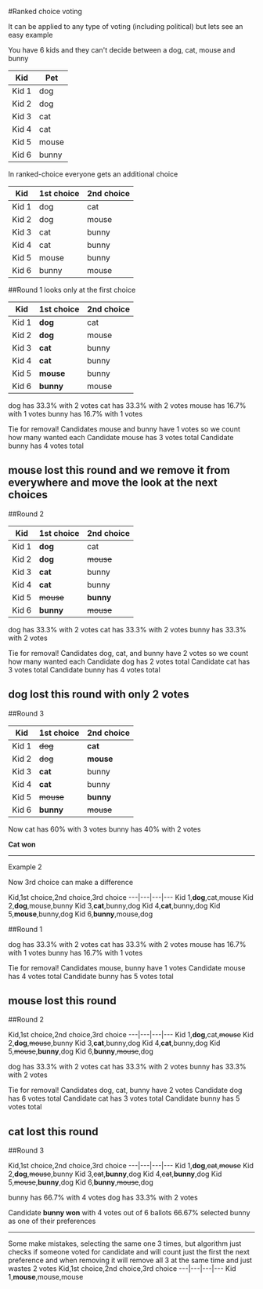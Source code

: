 ﻿
#Ranked choice voting

It can be applied to any type of voting (including political) but lets see an easy example

You have 6 kids and they can't decide between a dog, cat, mouse and bunny

Kid|Pet
---|---
Kid 1|dog
Kid 2|dog
Kid 3|cat
Kid 4|cat
Kid 5|mouse
Kid 6|bunny

In ranked-choice everyone gets an additional choice

Kid|1st choice|2nd choice
---|---|---
Kid 1|dog|cat
Kid 2|dog|mouse
Kid 3|cat|bunny
Kid 4|cat|bunny
Kid 5|mouse|bunny
Kid 6|bunny|mouse

##Round 1 
looks only at the first choice

Kid|1st choice|2nd choice
---|---|---
Kid 1|**dog**|cat
Kid 2|**dog**|mouse
Kid 3|**cat**|bunny
Kid 4|**cat**|bunny
Kid 5|**mouse**|bunny
Kid 6|**bunny**|mouse

dog has 33.3% with 2 votes
cat has 33.3% with 2 votes
mouse has 16.7% with 1 votes
bunny has 16.7% with 1 votes

Tie for removal! Candidates mouse and bunny have 1 votes
so we count how many wanted each
Candidate mouse has 3 votes total
Candidate bunny has 4 votes total

mouse lost this round and we remove it from everywhere and move the look at the next choices
------------------

##Round 2

Kid|1st choice|2nd choice
---|---|---
Kid 1|**dog**|cat
Kid 2|**dog**|~~mouse~~
Kid 3|**cat**|bunny
Kid 4|**cat**|bunny
Kid 5|~~mouse~~|**bunny**
Kid 6|**bunny**|~~mouse~~

dog has 33.3% with 2 votes
cat has 33.3% with 2 votes
bunny has 33.3% with 2 votes

Tie for removal! Candidates dog, cat, and bunny have 2 votes
so we count how many wanted each
Candidate dog has 2 votes total
Candidate cat has 3 votes total
Candidate bunny has 4 votes total

dog lost this round with only 2 votes
------------------

##Round 3

Kid|1st choice|2nd choice
---|---|---
Kid 1|~~dog~~|**cat**
Kid 2|~~dog~~|**mouse**
Kid 3|**cat**|bunny
Kid 4|**cat**|bunny
Kid 5|~~mouse~~|**bunny**
Kid 6|**bunny**|~~mouse~~

Now cat has 60% with 3 votes
bunny has 40% with 2 votes

**Cat won**
____________

Example 2

Now 3rd choice can make a difference

Kid,1st choice,2nd choice,3rd choice
---|---|---|---
Kid 1,**dog**,cat,mouse
Kid 2,**dog**,mouse,bunny
Kid 3,**cat**,bunny,dog
Kid 4,**cat**,bunny,dog
Kid 5,**mouse**,bunny,dog
Kid 6,**bunny**,mouse,dog


##Round 1

dog has 33.3% with 2 votes
cat has 33.3% with 2 votes
mouse has 16.7% with 1 votes
bunny has 16.7% with 1 votes

Tie for removal! Candidates mouse, bunny have 1 votes
Candidate mouse has 4 votes total
Candidate bunny has 5 votes total

mouse lost this round
------------------

##Round 2

Kid,1st choice,2nd choice,3rd choice
---|---|---|---
Kid 1,**dog**,cat,~~mouse~~
Kid 2,**dog**,~~mouse~~,bunny
Kid 3,**cat**,bunny,dog
Kid 4,**cat**,bunny,dog
Kid 5,~~mouse~~,**bunny**,dog
Kid 6,**bunny**,~~mouse~~,dog

dog has 33.3% with 2 votes
cat has 33.3% with 2 votes
bunny has 33.3% with 2 votes

Tie for removal! Candidates dog, cat, bunny have 2 votes
Candidate dog has 6 votes total
Candidate cat has 3 votes total
Candidate bunny has 5 votes total

cat lost this round
------------------

##Round 3

Kid,1st choice,2nd choice,3rd choice
---|---|---|---
Kid 1,**dog**,~~cat~~,~~mouse~~
Kid 2,**dog**,~~mouse~~,bunny
Kid 3,~~cat~~,**bunny**,dog
Kid 4,~~cat~~,**bunny**,dog
Kid 5,~~mouse~~,**bunny**,dog
Kid 6,**bunny**,~~mouse~~,dog

bunny has 66.7% with 4 votes
dog has 33.3% with 2 votes

Candidate **bunny won** with 4 votes out of 6 ballots
66.67% selected bunny as one of their preferences

------------------

Some make mistakes, selecting the same one 3 times, but algorithm just checks if someone voted for candidate and will count just the first the next preference and when removing it will remove all 3 at the same time and just wastes 2 votes
Kid,1st choice,2nd choice,3rd choice
---|---|---|---
Kid 1,**mouse**,mouse,mouse